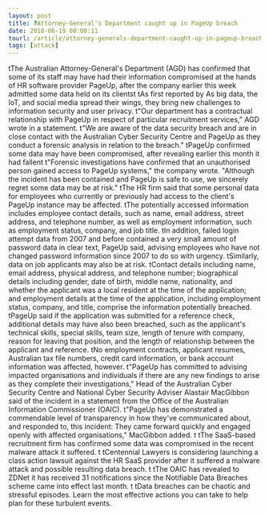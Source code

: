 ```yaml
---
layout: post
title: ?Attorney-General's Department caught up in PageUp breach
date: 2018-06-19 00:00:11
tourl: /article/attorney-generals-department-caught-up-in-pageup-breach/
tags: [attack]
---
```

 tThe Australian Attorney-General's Department (AGD) has confirmed that some of its staff may have had their information compromised at the hands of HR software provider PageUp, after the company earlier this week admitted some data held on its clientst tAs first reported by As big data, the IoT, and social media spread their wings, they bring new challenges to information security and user privacy. t"Our department has a contractual relationship with PageUp in respect of particular recruitment services," AGD wrote in a statement. t"We are aware of the data security breach and are in close contact with the Australian Cyber Security Centre and PageUp as they conduct a forensic analysis in relation to the breach." tPageUp confirmed some data may have been compromised, after revealing earlier this month it had fallent t"Forensic investigations have confirmed that an unauthorised person gained access to PageUp systems," the company wrote. "Although the incident has been contained and PageUp is safe to use, we sincerely regret some data may be at risk." tThe HR firm said that some personal data for employees who currently or previously had access to the client's PageUp instance may be affected. tThe potentially accessed information includes employee contact details, such as name, email address, street address, and telephone number, as well as employment information, such as employment status, company, and job title. tIn addition, failed login attempt data from 2007 and before contained a very small amount of password data in clear text, PageUp said, advising employees who have not changed password information since 2007 to do so with urgency. tSimilarly, data on job applicants may also be at risk. tContact details including name, email address, physical address, and telephone number; biographical details including gender, date of birth, middle name, nationality, and whether the applicant was a local resident at the time of the application; and employment details at the time of the application, including employment status, company, and title, comprise the information potentially breached. tPageUp said if the application was submitted for a reference check, additional details may have also been breached, such as the applicant's technical skills, special skills, team size, length of tenure with company, reason for leaving that position, and the length of relationship between the applicant and reference. tNo employment contracts, applicant resumes, Australian tax file numbers, credit card information, or bank account information was affected, however. t"PageUp has committed to advising impacted organisations and individuals if there are any new findings to arise as they complete their investigations," Head of the Australian Cyber Security Centre and National Cyber Security Adviser Alastair MacGibbon said of the incident in a statement from the Office of the Australian Information Commissioner (OAIC). t"PageUp has demonstrated a commendable level of transparency in how they've communicated about, and responded to, this incident: They came forward quickly and engaged openly with affected organisations," MacGibbon added. t tThe SaaS-based recruitment firm has confirmed some data was compromised in the recent malware attack it suffered. t tCentennial Lawyers is considering launching a class action lawsuit against the HR SaaS provider after it suffered a malware attack and possible resulting data breach. t tThe OAIC has revealed to ZDNet it has received 31 notifications since the Notifiable Data Breaches scheme came into effect last month. t tData breaches can be chaotic and stressful episodes. Learn the most effective actions you can take to help plan for these turbulent events.